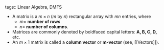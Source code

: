 tags:: Linear Algebra, DMFS

- A matrix is a $m \times n$ ($m$ by $n$) rectangular array with $mn$ entries, where
	- $m =$ **number of rows**
	- $n =$ **number of columns**.
- Matrices are commonly denoted by boldfaced capital letters: **A, B, C, D,** etc.
- An $m \times 1$ matrix is called a **column vector** or **m-vector** (see, [[Vectors]]).